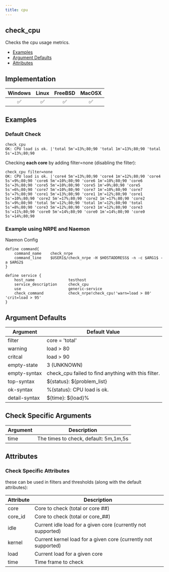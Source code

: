 ```yaml
---
title: cpu
---
```


## check_cpu

Checks the cpu usage metrics.

- [Examples](#examples)
- [Argument Defaults](#argument-defaults)
- [Attributes](#attributes)

## Implementation

| Windows            | Linux              | FreeBSD            | MacOSX             |
|:------------------:|:------------------:|:------------------:|:------------------:|
| :white_check_mark: | :white_check_mark: | :white_check_mark: | :white_check_mark: |

## Examples

### Default Check

    check_cpu
    OK: CPU load is ok. |'total 5m'=13%;80;90 'total 1m'=13%;80;90 'total 5s'=13%;80;90

Checking **each core** by adding filter=none (disabling the filter):

    check_cpu filter=none
    OK: CPU load is ok. |'core4 5m'=13%;80;90 'core4 1m'=12%;80;90 'core4 5s'=9%;80;90 'core6 5m'=10%;80;90 'core6 1m'=10%;80;90 'core6 5s'=3%;80;90 'core5 5m'=10%;80;90 'core5 1m'=9%;80;90 'core5 5s'=6%;80;90 'core7 5m'=10%;80;90 'core7 1m'=10%;80;90 'core7 5s'=7%;80;90 'core1 5m'=13%;80;90 'core1 1m'=12%;80;90 'core1 5s'=10%;80;90 'core2 5m'=17%;80;90 'core2 1m'=17%;80;90 'core2 5s'=9%;80;90 'total 5m'=12%;80;90 'total 1m'=12%;80;90 'total 5s'=8%;80;90 'core3 5m'=12%;80;90 'core3 1m'=12%;80;90 'core3 5s'=11%;80;90 'core0 5m'=14%;80;90 'core0 1m'=14%;80;90 'core0 5s'=14%;80;90

### Example using NRPE and Naemon

Naemon Config

    define command{
        command_name    check_nrpe
        command_line    $USER1$/check_nrpe -H $HOSTADDRESS$ -n -c $ARG1$ -a $ARG2$
    }

    define service {
        host_name               testhost
        service_description     check_cpu
        use                     generic-service
        check_command           check_nrpe!check_cpu!'warn=load > 80' 'crit=load > 95'
    }

## Argument Defaults

| Argument      | Default Value                                       |
| ------------- | --------------------------------------------------- |
| filter        | core = 'total'                                      |
| warning       | load > 80                                           |
| critcal       | load > 90                                           |
| empty-state   | 3 (UNKNOWN)                                         |
| empty-syntax  | check_cpu failed to find anything with this filter. |
| top-syntax    | \${status}: \${problem_list}                        |
| ok-syntax     | %(status): CPU load is ok.                          |
| detail-syntax | \${time}: \${load}%                                 |

## Check Specific Arguments

| Argument | Description                           |
| -------- | ------------------------------------- |
| time     | The times to check, default: 5m,1m,5s |

## Attributes

### Check Specific Attributes

these can be used in filters and thresholds (along with the default attributes):

| Attribute | Description                                                    |
| --------- | -------------------------------------------------------------- |
| core      | Core to check (total or core ##)                               |
| core_id   | Core to check (total or core_##)                               |
| idle      | Current idle load for a given core (currently not supported)   |
| kernel    | Current kernel load for a given core (currently not supported) |
| load      | Current load for a given core                                  |
| time      | Time frame to check                                            |
